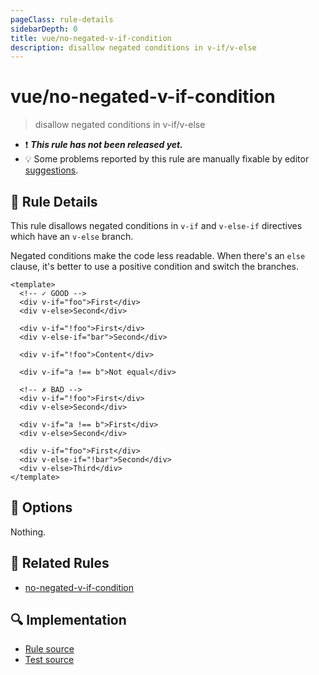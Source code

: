 ```yaml
---
pageClass: rule-details
sidebarDepth: 0
title: vue/no-negated-v-if-condition
description: disallow negated conditions in v-if/v-else
---
```


# vue/no-negated-v-if-condition

> disallow negated conditions in v-if/v-else

- :exclamation: <badge text="This rule has not been released yet." vertical="middle" type="error"> _**This rule has not been released yet.**_ </badge>
- :bulb: Some problems reported by this rule are manually fixable by editor [suggestions](https://eslint.org/docs/developer-guide/working-with-rules#providing-suggestions).

## :book: Rule Details

This rule disallows negated conditions in `v-if` and `v-else-if` directives which have an `v-else` branch.

Negated conditions make the code less readable. When there's an `else` clause, it's better to use a positive condition and switch the branches.

<eslint-code-block :rules="{'vue/no-negated-v-if-condition': ['error']}">

```vue
<template>
  <!-- ✓ GOOD -->
  <div v-if="foo">First</div>
  <div v-else>Second</div>

  <div v-if="!foo">First</div>
  <div v-else-if="bar">Second</div>

  <div v-if="!foo">Content</div>

  <div v-if="a !== b">Not equal</div>

  <!-- ✗ BAD -->
  <div v-if="!foo">First</div>
  <div v-else>Second</div>

  <div v-if="a !== b">First</div>
  <div v-else>Second</div>

  <div v-if="foo">First</div>
  <div v-else-if="!bar">Second</div>
  <div v-else>Third</div>
</template>
```

</eslint-code-block>

## :wrench: Options

Nothing.

## :couple: Related Rules

- [no-negated-v-if-condition](https://eslint.org/docs/rules/no-negated-v-if-condition)

## :mag: Implementation

- [Rule source](https://github.com/vuejs/eslint-plugin-vue/blob/master/lib/rules/no-negated-v-if-condition.js)
- [Test source](https://github.com/vuejs/eslint-plugin-vue/blob/master/tests/lib/rules/no-negated-v-if-condition.js)
